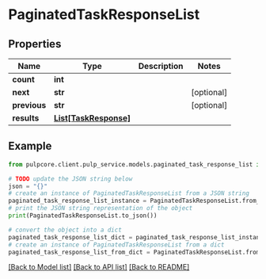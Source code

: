 # PaginatedTaskResponseList


## Properties

Name | Type | Description | Notes
------------ | ------------- | ------------- | -------------
**count** | **int** |  | 
**next** | **str** |  | [optional] 
**previous** | **str** |  | [optional] 
**results** | [**List[TaskResponse]**](TaskResponse.md) |  | 

## Example

```python
from pulpcore.client.pulp_service.models.paginated_task_response_list import PaginatedTaskResponseList

# TODO update the JSON string below
json = "{}"
# create an instance of PaginatedTaskResponseList from a JSON string
paginated_task_response_list_instance = PaginatedTaskResponseList.from_json(json)
# print the JSON string representation of the object
print(PaginatedTaskResponseList.to_json())

# convert the object into a dict
paginated_task_response_list_dict = paginated_task_response_list_instance.to_dict()
# create an instance of PaginatedTaskResponseList from a dict
paginated_task_response_list_from_dict = PaginatedTaskResponseList.from_dict(paginated_task_response_list_dict)
```
[[Back to Model list]](../README.md#documentation-for-models) [[Back to API list]](../README.md#documentation-for-api-endpoints) [[Back to README]](../README.md)



